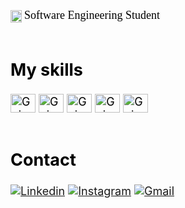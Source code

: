 <div style="display:inline_block"><br/>
<img align="center" alt="Gui-python" height="20" width="18"src="https://images.emojiterra.com/google/noto-emoji/v2.034/128px/1f4da.png"> <font color="#000000"><font size="4"> <font face="Georgia"> <size=""> Software Engineering Student </font> <br/>
<br/>

## My skills
<div style="display:inline_block">
<img align="center" alt="Gui-python" height="30" width="40"src="https://cdn.jsdelivr.net/gh/devicons/devicon/icons/python/python-original.svg">
<img align="center" alt="Gui-html5" height="30" width="40"src="https://cdn.jsdelivr.net/gh/devicons/devicon/icons/html5/html5-original.svg">
<img align="center" alt="Gui-html5" height="30" width="40"src="https://cdn.jsdelivr.net/gh/devicons/devicon/icons/css3/css3-original.svg">
<img align="center" alt="Gui-html5" height="30" width="40"src="https://cdn.jsdelivr.net/gh/devicons/devicon/icons/mysql/mysql-original.svg">
<img align="center" alt="Gui-html5" height="30" width="40"src="https://cdn.jsdelivr.net/gh/devicons/devicon/icons/c/c-original.svg"> <br/>
<br/>

## Contact 
[![Linkedin](https://img.shields.io/badge/LinkedIn-0077B5?style=for-the-badge&logo=linkedin&logoColor=white)](https://www.linkedin.com/in/guilherme-rodrigues-419083216/)
[![Instagram](https://img.shields.io/badge/Instagram-E4405F?style=for-the-badge&logo=instagram&logoColor=white)](https://www.instagram.com/guirdsantos/)
[![Gmail](https://img.shields.io/badge/Gmail-D14836?style=for-the-badge&logo=gmail&logoColor=white)](mailto:contato@devguirsantos.com/)

</div>
